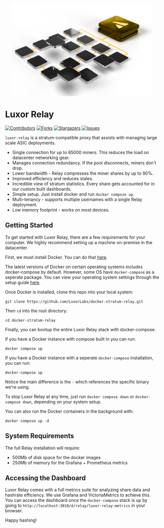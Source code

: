 <p align="center">
  <img width="460" height="300" src="./assets/luxor-relay.png">
</p>

Luxor Relay
===========
[![Contributors][contributors-shield]][contributors-url]
[![Forks][forks-shield]][forks-url]
[![Stargazers][stars-shield]][stars-url]
[![Issues][issues-shield]][issues-url]

`luxor-relay` is a stratum-compatible proxy that assists with managing large
scale ASIC deployments.

- Single connection for up to 65000 miners.  This reduces the load on datacenter networking gear.
- Manages connection redundancy. If the pool disconnects, miners don't drop.
- Lower bandwidth - Relay compresses the miner shares by up to 90%.
- Improved efficiency and reduces stales.
- Incredible view of stratum statistics.  Every share gets accounted for in our
    custom built dashboards.
- Simple setup. Just install docker and run `docker compose up`.
- Multi-tenancy - supports multiple usernames with a single Relay deployment.
- Low memory footprint - works on most devices.


<!-- MARKDOWN LINKS & IMAGES -->
<!-- https://www.markdownguide.org/basic-syntax/#reference-style-links -->
[contributors-shield]: https://img.shields.io/github/contributors/LuxorLabs/docker-stratum-relay.svg?style=for-the-badge
[contributors-url]: https://github.com/LuxorLabs/docker-stratum-relay/graphs/contributors
[forks-shield]: https://img.shields.io/github/forks/LuxorLabs/docker-stratum-relay.svg?style=for-the-badge
[forks-url]: https://github.com/othneildrew/Best-README-Template/network/members
[stars-shield]: https://img.shields.io/github/stars/LuxorLabs/docker-stratum-relay.svg?style=for-the-badge
[stars-url]: https://github.com/LuxorLabs/docker-stratum-relay/stargazers
[issues-shield]: https://img.shields.io/github/issues/LuxorLabs/docker-stratum-relay.svg?style=for-the-badge
[issues-url]: https://github.com/LuxorLabs/docker-stratum-relay/issues

Getting Started
---------------
To get started with Luxor Relay, there are a few requirements for your computer.
We highly recommend setting up a machine on-premise in the datacenter.

First, we must install Docker. You can do that [here](https://www.docker.com/get-started).

The latest versions of Docker on certain operating systems includes docker-compose by default. However, some OS have `docker-compose` as a seperate package. You can view your operating system settings through the setup guide [here](https://docs.docker.com/compose/install/).

Once Docker is installed, clone this repo into your local system:
```
git clone https://github.com/LuxorLabs/docker-stratum-relay.git
```

Then `cd` into the root directory:
```
cd docker-stratum-relay
```

Finally, you can bootup the entire Luxor Relay stack with docker-compose.

If you have a Docker instance with compose built in you can run:
```
docker compose up
```

If you have a Docker instance with a seperate `docker-compose` installation, you
can run:
```
docker-compose up
```

Notice the main difference is the `-` which references the specific binary we're
using.

To stop Luxor Relay at any time, just run `docker compose down` or
`docker-compose down`, depending on your system setup.

You can also run the Docker containers in the background with:
```
docker compose up -d
```

System Requirements
---------------
The full Relay installation will require:
- 500Mb of disk space for the docker images
- 250Mb of memory for the Grafana + Prometheus metrics

Accessing the Dashboard
-----------------------
Luxor Relay comes with a full metrics suite for analyzing share data and
hashrate efficiency. We use Grafana and VictoriaMetrics to achieve this. You can
access the dashboard once the `docker-compose` stack is up by going to
`http://localhost:3010/d/relay/luxor-relay-metrics` in your browser.

Happy hashing!








